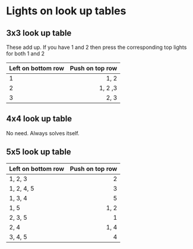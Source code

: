 # Lights on look up tables

## 3x3 look up table
These add up. If you have 1 and 2 then press the corresponding top lights for both 1 and 2

| Left on bottom row | Push on top row |
|:-------------------|----------------:|
| 1                  | 1, 2            |
| 2                  | 1, 2 ,3         |
| 3                  | 2, 3            |

## 4x4 look up table
No need. Always solves itself.

## 5x5 look up table


| Left on bottom row | Push on top row |
|:-------------------|----------------:|
| 1, 2, 3            |               2 |
| 1, 2, 4, 5         |               3 |
| 1, 3, 4            |               5 |
| 1, 5               |            1, 2 |
| 2, 3, 5            |               1 |
| 2, 4               |            1, 4 |
| 3, 4, 5            |               4 |

